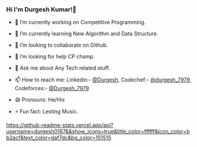 ### Hi I'm Durgesh Kumar!👋

- 🔭 I’m currently working on Competitive Programming.
- 🌱 I’m currently learning  New Algorithm and Data Structure.
- 👯 I’m looking to collaborate on Github.
- 🤔 I’m looking for help CP champ. 
- 💬 Ask me about Any Tech related stuff.
- 📫 How to reach me: Linkedin:- [@Durgesh](https://www.linkedin.com/in/durgesh-kumar-529997194/),  Codechef:- [@durgesh_7979](https://www.codechef.com/users/durgesh_7979), Codeforces:- [@Durgesh_7979](https://www.codeforces.com/users/durgesh_7979)

- 😄 Pronouns: He/His
- ⚡ Fun fact: Lesting Music.

https://github-readme-stats.vercel.app/api?username=durgesh0187&&show_icons=true&title_color=ffffff&icon_color=bb2acf&text_color=daf7dc&bg_color=151515

